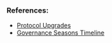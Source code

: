 ### References:
- [Protocol Upgrades](https://docs.optimism.io/builders/node-operators/network-upgrades)
- [Governance Seasons Timeline](https://community.optimism.io/docs/governance/token-house-history/#)